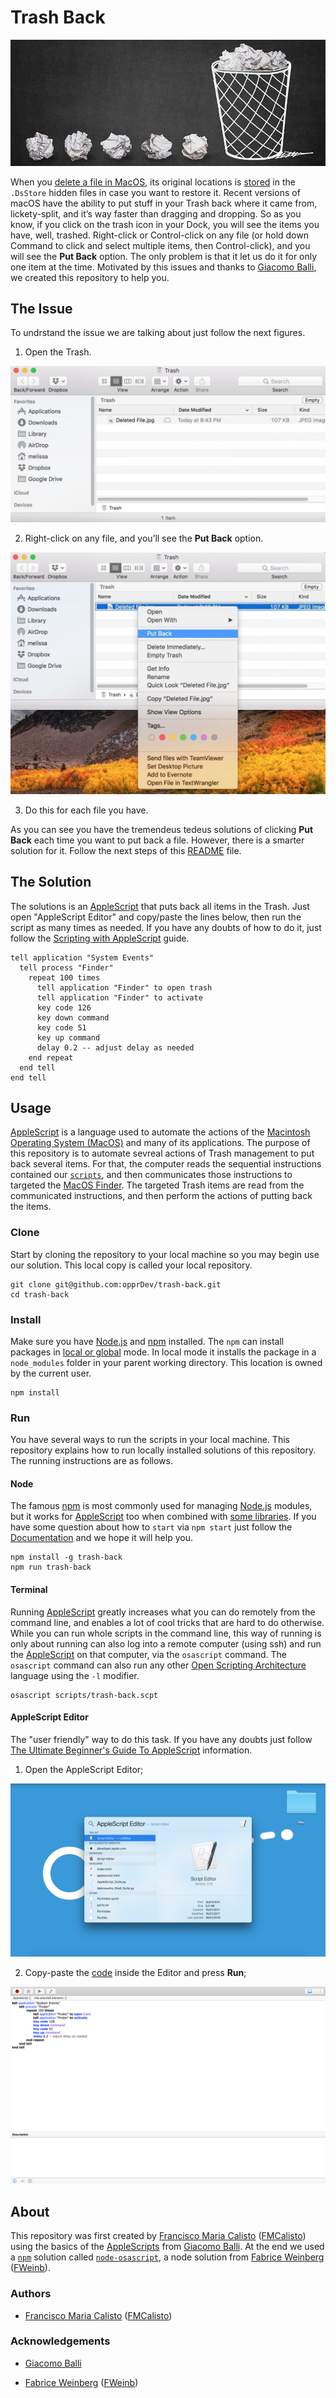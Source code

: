 # Trash Back

<img src="banners/banner_header_1000x400.png"/>

When you [delete a file in MacOS](https://support.apple.com/kb/PH25075), its original locations is [stored](https://en.wikipedia.org/wiki/.DS_Store) in the `.DsStore` hidden files in case you want to restore it. Recent versions of macOS have the ability to put stuff in your Trash back where it came from, lickety-split, and it’s way faster than dragging and dropping. So as you know, if you click on the trash icon in your Dock, you will see the items you have, well, trashed. Right-click or Control-click on any file (or hold down Command to click and select multiple items, then Control-click), and you will see the **Put Back** option. The only problem is that it let us do it for only one item at the time. Motivated by this issues and thanks to [Giacomo Balli](http://giacomoballi.com/), we created this repository to help you.

## The Issue

To undrstand the issue we are talking about just follow the next figures.

1. Open the Trash.

<img src="assets/screen1.png"/>

2. Right-click on any file, and you’ll see the **Put Back** option.

<img src="assets/screen2.png"/>

3. Do this for each file you have.

As you can see you have the tremendeus tedeus solutions of clicking **Put Back** each time you want to put back a file. However, there is a smarter solution for it. Follow the next steps of this [README](https://github.com/opprDev/trash-back/blob/master/README.md) file.

## The Solution

The solutions is an [AppleScript](https://developer.apple.com/library/content/documentation/AppleScript/Conceptual/AppleScriptLangGuide/introduction/ASLR_intro.html) that puts back all items in the Trash. Just open "AppleScript Editor" and copy/paste the lines below, then run the script as many times as needed. If you have any doubts of how to do it, just follow the [Scripting with AppleScript](https://developer.apple.com/library/content/documentation/AppleScript/Conceptual/AppleScriptX/Concepts/work_with_as.html) guide.

```AppleScript
tell application "System Events"
  tell process "Finder"
    repeat 100 times
      tell application "Finder" to open trash
      tell application "Finder" to activate
      key code 126
      key down command
      key code 51
      key up command
      delay 0.2 -- adjust delay as needed
    end repeat
  end tell
end tell
```

## Usage

[AppleScript](https://developer.apple.com/library/content/documentation/AppleScript/Conceptual/AppleScriptLangGuide/introduction/ASLR_intro.html) is a language used to automate the actions of the [Macintosh Operating System (MacOS)](https://en.wikipedia.org/wiki/Macintosh_operating_systems) and many of its applications. The purpose of this repository is to automate sevreal actions of Trash management to put back several items. For that, the computer reads the sequential instructions contained our [`scripts`](https://github.com/opprDev/trash-back/tree/master/scripts), and then communicates those instructions to targeted the [MacOS Finder](https://support.apple.com/en-ca/HT201732). The targeted Trash items are read from the communicated instructions, and then perform the actions of putting back the items.

### Clone

Start by cloning the repository to your local machine so you may begin use our solution. This local copy is called your local repository.

```
git clone git@github.com:opprDev/trash-back.git
cd trash-back
```

### Install

Make sure you have [Node.js](https://nodejs.org/) and [npm](https://www.npmjs.com/) installed. The `npm` can install packages in [local or global](https://stackoverflow.com/questions/29530459/what-is-the-difference-between-local-and-global-module-in-node-js-when-to-use-l) mode. In local mode it installs the package in a `node_modules` folder in your parent working directory. This location is owned by the current user.

```
npm install
```

### Run

You have several ways to run the scripts in your local machine. This repository explains how to run locally installed solutions of this repository. The running instructions are as follows.

#### Node

The famous [npm](https://www.npmjs.com/) is most commonly used for managing [Node.js](https://nodejs.org/) modules, but it works for [AppleScript](https://developer.apple.com/library/content/documentation/AppleScript/Conceptual/AppleScriptLangGuide/introduction/ASLR_intro.html) too when combined with [some libraries](https://www.npmjs.com/browse/keyword/applescript). If you have some question about how to `start` via `npm start` just follow the [Documentation](https://docs.npmjs.com/cli/build) and we hope it will help you.

```
npm install -g trash-back
npm run trash-back
```

#### Terminal

Running [AppleScript](https://developer.apple.com/library/content/documentation/AppleScript/Conceptual/AppleScriptLangGuide/introduction/ASLR_intro.html) greatly increases what you can do remotely from the command line, and enables a lot of cool tricks that are hard to do otherwise. While you can run whole scripts in the command line, this way of running is only about running can also log into a remote computer (using ssh) and run the [AppleScript](https://developer.apple.com/library/content/documentation/AppleScript/Conceptual/AppleScriptLangGuide/introduction/ASLR_intro.html) on that computer, via the `osascript` command. The `osascript` command can also run any other [Open Scripting Architecture](https://developer.apple.com/library/content/documentation/AppleScript/Conceptual/AppleScriptX/Concepts/osa.html) language using the `-l` modifier.

```
osascript scripts/trash-back.scpt
```

#### AppleScript Editor

The "user friendly" way to do this task. If you have any doubts just follow [The Ultimate Beginner's Guide To AppleScript](https://computers.tutsplus.com/tutorials/the-ultimate-beginners-guide-to-applescript--mac-3436) information.

1. Open the AppleScript Editor;

<img src="assets/screen3.png"/>

2. Copy-paste the [code](https://github.com/opprDev/trash-back#the-solution) inside the Editor and press **Run**;

<img src="assets/screen4.png"/>

## About

This repository was first created by [Francisco Maria Calisto](http://www.franciscocalisto.me/) ([FMCalisto](https://github.com/FMCalisto)) using the basics of the [AppleScripts](https://developer.apple.com/library/content/documentation/AppleScript/Conceptual/AppleScriptLangGuide/introduction/ASLR_intro.html) from [Giacomo Balli](http://giacomoballi.com/). At the end we used a [`npm`](https://www.npmjs.com/) solution called [`node-osascript`](https://www.npmjs.com/package/node-osascript), a node solution from [Fabrice Weinberg](https://www.npmjs.com/~fweinb) ([FWeinb](https://github.com/FWeinb)).

### Authors

- [Francisco Maria Calisto](http://www.franciscocalisto.me/) ([FMCalisto](https://github.com/FMCalisto))

### Acknowledgements

- [Giacomo Balli](http://giacomoballi.com/)

- [Fabrice Weinberg](https://www.npmjs.com/~fweinb) ([FWeinb](https://github.com/FWeinb))
